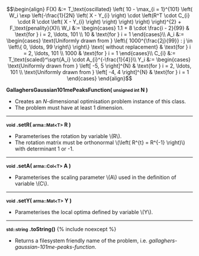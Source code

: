 $$\begin{align}
F(X) &:= T_\text{oscillated} \left( 10 - \max_{i = 1}^{101} \left( W_i \exp \left(-\frac{1}{2N} \left( X - Y_{i} \right) \cdot \left(R^T \cdot C_{i} \cdot R \cdot \left( X - Y_{i} \right) \right) \right) \right) \right)^{2} + F_\text{penality}(X)\\
W_i &:= \begin{cases}
1.1 + 8 \cdot \frac{i - 2}{99} & \text{for } i = 2, \ldots, 101 \\
10 & \text{for  } i = 1
\end{cases}\\
A_i &:= \begin{cases}
\text{Uniformly drawn from } \left\{ 1000^{\frac{2j}{99}} : j \in \left\{ 0, \ldots, 99 \right\} \right\} \text{ without replacement} & \text{for } i = 2, \ldots, 101 \\
1000 & \text{for  } i = 1
\end{cases}\\
C_{i} &:= T_\text{scaled}^\sqrt{A_i} \cdot A_{i}^{-\frac{1}{4}}\\
Y_i &:= \begin{cases}
\text{Uniformly drawn from } \left[ -5, 5 \right]^{N} & \text{for } i = 2, \ldots, 101 \\
\text{Uniformly drawn from } \left[ -4, 4 \right]^{N} & \text{for  } i = 1
\end{cases}
\end{align}$$

**GallaghersGaussian101mePeaksFunction( <small>unsigned int</small> N )**

- Creates an *N*-dimensional optimisation problem instance of this class.
- The problem must have at least 1 dimension.

---
**<small>void</small> .setR( <small>arma::Mat&lt;T&gt;</small> R )**

- Parameterises the rotation by variable \\(R\\).
- The rotation matrix must be orthonormal \\(\left( R^{t} = R^{-1} \right)\\) with determinant 1 or -1.

---
**<small>void</small> .setA( <small>arma::Col&lt;T&gt;</small> A )**

- Parameterises the scaling parameter \\(A\\) used in the definition of variable \\(C\\).

---
**<small>void</small> .setY( <small>arma::Mat&lt;T&gt;</small> Y )**

- Parameterises the local optima defined by variable \\(Y\\).

---
**<small>std::string</small> .toString()** {% include noexcept %}

- Returns a filesystem friendly name of the problem, i.e. *gallaghers-gaussian-101me-peaks-function*.


